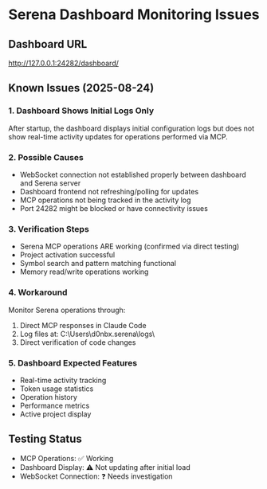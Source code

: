 # Serena Dashboard Monitoring Issues

## Dashboard URL
http://127.0.0.1:24282/dashboard/

## Known Issues (2025-08-24)

### 1. Dashboard Shows Initial Logs Only
After startup, the dashboard displays initial configuration logs but does not show real-time activity updates for operations performed via MCP.

### 2. Possible Causes
- WebSocket connection not established properly between dashboard and Serena server
- Dashboard frontend not refreshing/polling for updates
- MCP operations not being tracked in the activity log
- Port 24282 might be blocked or have connectivity issues

### 3. Verification Steps
- Serena MCP operations ARE working (confirmed via direct testing)
- Project activation successful
- Symbol search and pattern matching functional
- Memory read/write operations working

### 4. Workaround
Monitor Serena operations through:
1. Direct MCP responses in Claude Code
2. Log files at: C:\Users\d0nbx\.serena\logs\
3. Direct verification of code changes

### 5. Dashboard Expected Features
- Real-time activity tracking
- Token usage statistics
- Operation history
- Performance metrics
- Active project display

## Testing Status
- MCP Operations: ✅ Working
- Dashboard Display: ⚠️ Not updating after initial load
- WebSocket Connection: ❓ Needs investigation